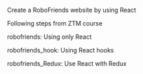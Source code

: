Create a RoboFriends website by using React

Following steps from ZTM course

robofriends: Using only React

robofriends_hook: Using React hooks

robofriends_Redux: Use React with Redux

